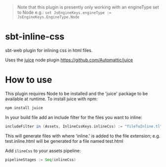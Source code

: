 > Note that this plugin is presently only working with an engineType set to Node e.g.:
> `set JsEngineKeys.engineType := JsEngineKeys.EngineType.Node`

# sbt-inline-css
sbt-web plugin for inlining css in html files.

Uses the [juice][1] node plugin https://github.com/Automattic/juice

[1]: https://github.com/Automattic/juice

# How to use

This plugin requires Node to be installed and the 'juice' package to be available at runtime. To install juice
with npm:

```bash
npm install juice
```

In your build file add an include filter for the files you want to inline:

```scala
includeFilter in (Assets, InlineCssKeys.inlineCss) := "fileToInline.tl" | "*.html"
```

This will generate files with where 'inline.' is added to the file extension; e.g. test.inline.html will be generated
for a file named test.html

Add `ilineCss` to your assets pipeline:

```scala
pipelineStages := Seq(inlineCss)
```
